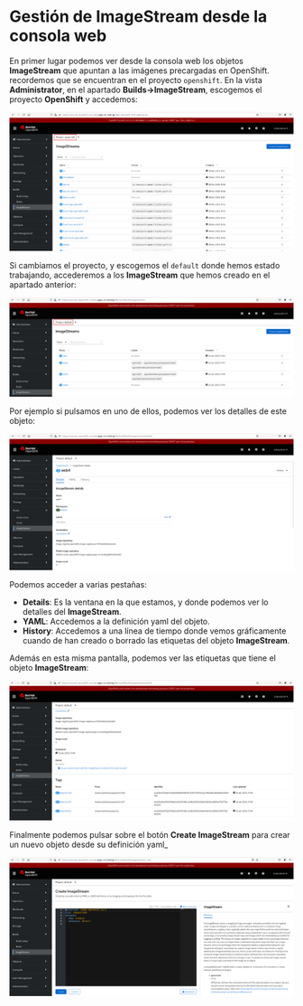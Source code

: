 # Gestión de ImageStream desde la consola web

En primer lugar podemos ver desde la consola web los objetos **ImageStream** que apuntan a las imágenes precargadas en OpenShift. recordemos que se encuentran en el proyecto `openshift`. En la vista **Administrator**, en el apartado **Builds->ImageStream**, escogemos el proyecto **OpenShift** y accedemos:

![is](img/is_web1.png)

Si cambiamos el proyecto, y escogemos el `default` donde hemos estado trabajando, accederemos a los **ImageStream** que hemos creado en el apartado anterior:

![is](img/is_web2.png)

Por ejemplo si pulsamos en uno de ellos, podemos ver los detalles de este objeto:

![is](img/is_web3.png)

Podemos acceder a varias pestañas:

* **Details**: Es la ventana en la que estamos, y donde podemos ver lo detalles del **ImageStream**.
* **YAML**: Accedemos a la definición yaml del objeto.
* **History**: Accedemos a una línea de tiempo donde vemos gráficamente cuando de han creado o borrado las etiquetas del objeto **ImageStream**.

Además en esta misma pantalla, podemos ver las etiquetas que tiene el objeto **ImageStream**:

![is](img/is_web4.png)

Finalmente podemos pulsar sobre el botón **Create ImageStream** para crear un nuevo objeto desde su definición yaml_

![is](img/is_web5.png)


